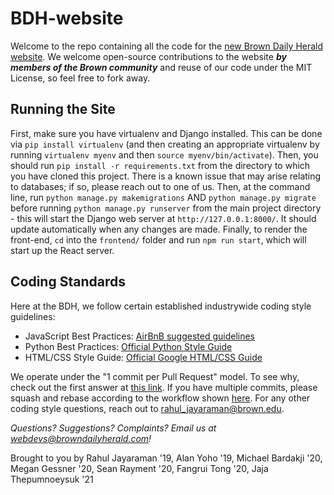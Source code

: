 # BDH-website
Welcome to the repo containing all the code for the [new Brown Daily Herald website](www.browndailyherald.com). We welcome open-source contributions to the website **_by members of the Brown community_** and reuse of our code under the MIT License, so feel free to fork away.

## Running the Site
First, make sure you have virtualenv and Django installed. This can be done via `pip install virtualenv` (and then creating an appropriate virtualenv by running `virtualenv myenv` and then `source myenv/bin/activate`). Then, you should run `pip install -r requirements.txt` from the directory to which you have cloned this project. There is a known issue that may arise relating to databases; if so, please reach out to one of us. Then, at the command line, run `python manage.py makemigrations` AND `python manage.py migrate` before running `python manage.py runserver` from the main project directory - this will start the Django web server at `http://127.0.0.1:8000/`. It should update automatically when any changes are made. Finally, to render the front-end, `cd` into the `frontend/` folder and run `npm run start`, which will start up the React server.

## Coding Standards
Here at the BDH, we follow certain established industrywide coding style guidelines:

- JavaScript Best Practices: [AirBnB suggested guidelines](https://github.com/airbnb/javascript)
- Python Best Practices: [Official Python Style Guide](https://www.python.org/dev/peps/pep-0008/)
- HTML/CSS Style Guide: [Official Google HTML/CSS Guide](https://google.github.io/styleguide/htmlcssguide.html)

We operate under the "1 commit per Pull Request" model. To see why, check out the first answer at [this link](https://softwareengineering.stackexchange.com/questions/263164/why-squash-git-commits-for-pull-requests). If you have multiple commits, please squash and rebase according to the workflow shown [here](https://blog.carbonfive.com/2017/08/28/always-squash-and-rebase-your-git-commits/). For any other coding style questions, reach out to rahul_jayaraman@brown.edu.

_Questions? Suggestions? Complaints? Email us at webdevs@browndailyherald.com!_

Brought to you by Rahul Jayaraman '19, Alan Yoho '19, Michael Bardakji '20, Megan Gessner '20, Sean Rayment '20, Fangrui Tong '20, Jaja Thepumnoeysuk '21
